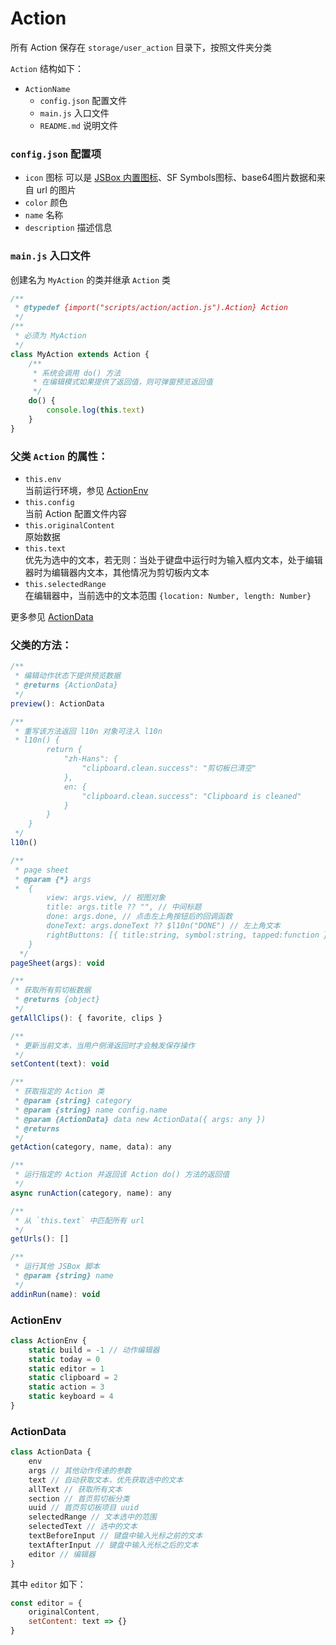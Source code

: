 # Action

所有 Action 保存在 `storage/user_action` 目录下，按照文件夹分类

`Action` 结构如下：

- `ActionName`
  - `config.json` 配置文件
  - `main.js` 入口文件
  - `README.md` 说明文件

### `config.json` 配置项

- `icon` 图标 可以是 [JSBox 内置图标](https://github.com/cyanzhong/xTeko/tree/master/extension-icons)、SF Symbols图标、base64图片数据和来自 url 的图片
- `color` 颜色
- `name` 名称
- `description` 描述信息

### `main.js` 入口文件

创建名为 `MyAction` 的类并继承 `Action` 类

```js
/**
 * @typedef {import("scripts/action/action.js").Action} Action
 */
/**
 * 必须为 MyAction
 */
class MyAction extends Action {
    /**
     * 系统会调用 do() 方法
     * 在编辑模式如果提供了返回值，则可弹窗预览返回值
     */
    do() {
        console.log(this.text)
    }
}
```

### 父类 `Action` 的属性：
- `this.env`  
  当前运行环境，参见 [ActionEnv](#ActionEnv)
- `this.config`  
  当前 Action 配置文件内容
- `this.originalContent`  
  原始数据
- `this.text`  
  优先为选中的文本，若无则：当处于键盘中运行时为输入框内文本，处于编辑器时为编辑器内文本，其他情况为剪切板内文本
- `this.selectedRange`  
  在编辑器中，当前选中的文本范围 `{location: Number, length: Number}`

更多参见 [ActionData](#ActionData)

### 父类的方法：
```js
/**
 * 编辑动作状态下提供预览数据
 * @returns {ActionData}
 */
preview(): ActionData

/**
 * 重写该方法返回 l10n 对象可注入 l10n
 * l10n() {
        return {
            "zh-Hans": {
                "clipboard.clean.success": "剪切板已清空"
            },
            en: {
                "clipboard.clean.success": "Clipboard is cleaned"
            }
        }
    }
 */
l10n()

/**
 * page sheet
 * @param {*} args 
 *  {
        view: args.view, // 视图对象
        title: args.title ?? "", // 中间标题
        done: args.done, // 点击左上角按钮后的回调函数
        doneText: args.doneText ?? $l10n("DONE") // 左上角文本
        rightButtons: [{ title:string, symbol:string, tapped:function }] // 右上角按钮
    }
  */
pageSheet(args): void

/**
 * 获取所有剪切板数据
 * @returns {object}
 */
getAllClips(): { favorite, clips }

/**
 * 更新当前文本，当用户侧滑返回时才会触发保存操作
 */
setContent(text): void

/**
 * 获取指定的 Action 类
 * @param {string} category
 * @param {string} name config.name
 * @param {ActionData} data new ActionData({ args: any })
 * @returns
 */
getAction(category, name, data): any

/**
 * 运行指定的 Action 并返回该 Action do() 方法的返回值
 */
async runAction(category, name): any

/**
 * 从 `this.text` 中匹配所有 url
 */
getUrls(): []

/**
 * 运行其他 JSBox 脚本
 * @param {string} name
 */
addinRun(name): void
```

### <span id="ActionEnv">ActionEnv</span>
```js
class ActionEnv {
    static build = -1 // 动作编辑器
    static today = 0
    static editor = 1
    static clipboard = 2
    static action = 3
    static keyboard = 4
}
```

### <span id="ActionData">ActionData</span>
```js
class ActionData {
    env
    args // 其他动作传递的参数
    text // 自动获取文本，优先获取选中的文本
    allText // 获取所有文本
    section // 首页剪切板分类
    uuid // 首页剪切板项目 uuid
    selectedRange // 文本选中的范围
    selectedText // 选中的文本
    textBeforeInput // 键盘中输入光标之前的文本
    textAfterInput // 键盘中输入光标之后的文本
    editor // 编辑器
}
```

其中 `editor` 如下：

```js
const editor = {
    originalContent,
    setContent: text => {}
}
```
